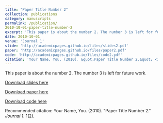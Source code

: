 ```yaml
---
title: "Paper Title Number 2"
collection: publications
category: manuscripts
permalink: /publication/
2010-10-01-paper-title-number-2
excerpt: 'This paper is about the number 2. The number 3 is left for future work.'
date: 2010-10-01
venue: 'Journal 1'
slide: 'http://academicpages.github.io/files/slides2.pdf'
paper: 'http://academicpages.github.io/files/paper2.pdf'
code: 'http://academicpages.github.io/files/code2.pdf'
citation: 'Your Name, You. (2010). &quot;Paper Title Number 2.&quot; <i>Journal 1</i>. 1(2).'
---
```

This paper is about the number 2. The number 3 is left for future work.

[Download slides here](http://academicpages.github.io/files/slides2.pdf)

[Download paper here](http://academicpages.github.io/files/paper2.pdf)

[Download code here](http://academicpages.github.io/files/code2.pdf)

Recommended citation: Your Name, You. (2010). "Paper Title Number 2." <i>Journal 1</i>. 1(2).